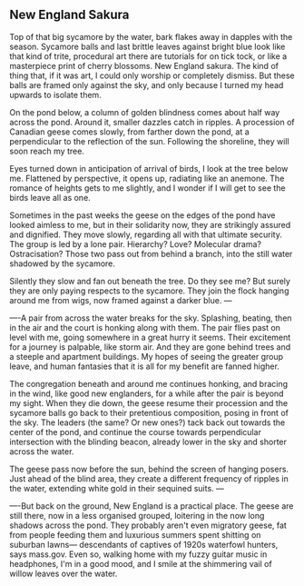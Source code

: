 ## New England Sakura

Top of that big sycamore by the water, bark flakes away in dapples with the season. Sycamore balls and last brittle leaves against bright blue look like that kind of trite, procedural art there are tutorials for on tick tock, or like a masterpiece print of cherry blossoms. New England sakura. The kind of thing that, if it was art, I could only worship or completely dismiss. But these balls are framed only against the sky, and only because I turned my head upwards to isolate them. 
   
   On the pond below, a column of golden blindness comes about half way across the pond. Around it, smaller dazzles catch in ripples. A procession of Canadian geese comes slowly, from farther down the pond, at a perpendicular to the reflection of the sun. Following the shoreline, they will soon reach my tree. 
    
  Eyes turned down in anticipation of arrival of birds, I look at the tree below me. Flattened by perspective, it opens up, radiating like an anemone. The romance of heights gets to me slightly, and I wonder if I will get to see the birds leave all as one. 
    
  Sometimes in the past weeks the geese on the edges of the pond have looked aimless to me, but in their solidarity now, they are strikingly assured and dignified. They move slowly, regarding all with that ultimate security. The group is led by a lone pair. Hierarchy? Love? Molecular drama? Ostracisation? Those two pass out from behind a branch, into the still water shadowed by the sycamore. 
     
  Silently they slow and fan out beneath the tree. Do they see me? But surely they are only paying respects to the sycamore. They join the flock hanging around me from wigs, now framed against a darker blue. —

—-A pair from across the water breaks for the sky. Splashing, beating, then in the air and the court is honking along with them. The pair flies past on level with me, going somewhere in a great hurry it seems. Their excitement for a journey is palpable, like storm air. And they are gone behind trees and a steeple and apartment buildings. My hopes of seeing the greater group leave, and human fantasies that it is all for my benefit are fanned higher. 
    
  The congregation beneath and around me continues honking, and bracing in the wind, like good new englanders, for a while after the pair is beyond my sight. When they die down, the geese resume their procession and the sycamore balls go back to their pretentious composition, posing in front of the sky. The leaders (the same? Or new ones?) tack back out towards the center of the pond, and continue the course towards perpendicular intersection with the blinding beacon, already lower in the sky and shorter across the water. 
    
     
  The geese pass now before the sun, behind the screen of hanging posers. Just ahead of the blind area, they create a different frequency of ripples in the water, extending white gold in their sequined suits. —

—-But back on the ground, New England is a practical place. The geese are still there, now in a less organised grouped, loitering in the now long shadows across the pond. They probably aren't even migratory geese, fat from people feeding them and luxurious summers spent shitting on suburban lawns— descendants of captives of 1920s waterfowl hunters, says mass.gov. Even so, walking  home with my fuzzy guitar music in headphones, I'm in a good mood, and I smile at the shimmering vail of willow leaves over the water. 



